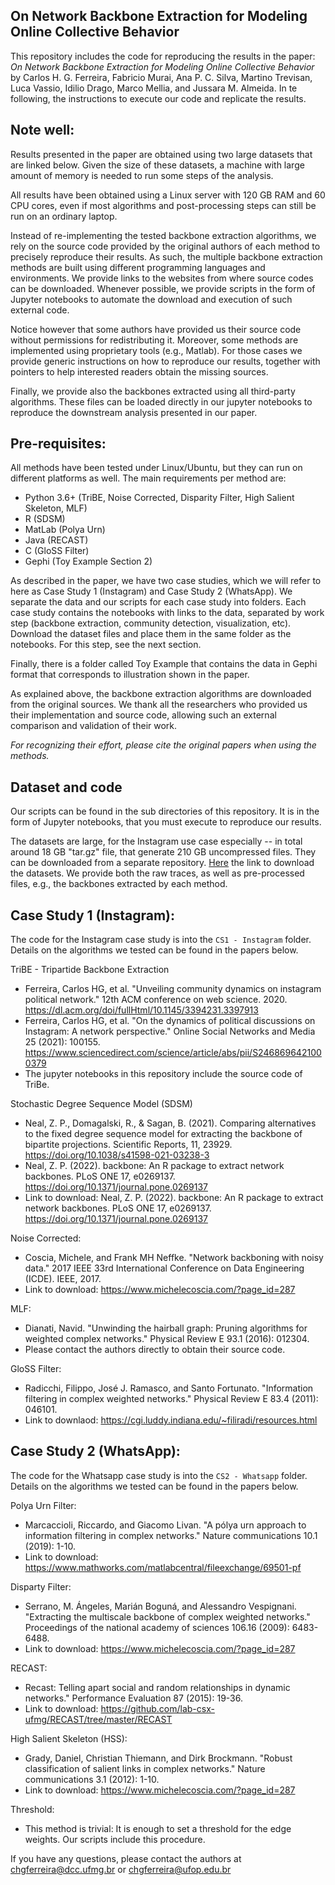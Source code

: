## On Network Backbone Extraction for Modeling Online Collective Behavior

This repository includes the code for reproducing the results in the paper: *On Network Backbone Extraction for Modeling Online Collective Behavior* by Carlos H. G. Ferreira, Fabricio Murai, Ana P. C. Silva, Martino Trevisan, Luca Vassio, Idilio Drago, Marco Mellia, and Jussara M. Almeida. In te following, the instructions to execute our code and replicate the results.

## Note well: 

Results presented in the paper are obtained using two large datasets that are linked below. Given the size of these datasets, a machine with large amount of memory is needed to run some steps of the analysis.

All results have been obtained using a Linux server with 120 GB RAM and 60 CPU cores, even if most algorithms and post-processing steps can still be run on an ordinary laptop. 

Instead of re-implementing the tested backbone extraction algorithms, we rely on the source code provided by the original authors of each method to precisely reproduce their results. As such, the multiple backbone extraction methods are built using different programming languages and environments. We provide links to the websites from where source codes can be downloaded. Whenever possible, we provide scripts in the form of Jupyter notebooks to automate the download and execution of such external code. 

Notice however that some authors have provided us their source code without permissions for redistributing it. Moreover, some methods are implemented using proprietary tools (e.g., Matlab). For those cases we provide generic instructions on how to reproduce our results, together with pointers to help interested readers obtain the missing sources. 

Finally, we provide also the backbones extracted using all third-party algorithms. These files can be loaded directly in our jupyter notebooks to reproduce the downstream analysis presented in our paper.

## Pre-requisites:

All methods have been tested under Linux/Ubuntu, but they can run on different platforms as well. The main requirements per method are:

  - Python 3.6+ (TriBE, Noise Corrected, Disparity Filter, High Salient Skeleton, MLF)
  - R (SDSM)
  - MatLab (Polya Urn)
  - Java (RECAST)
  - C (GloSS Filter)
  - Gephi (Toy Example Section 2)

As described in the paper, we have two case studies, which we will refer to here as Case Study 1 (Instagram) and Case Study 2 (WhatsApp). We separate the data and our scripts for each case study into folders. Each case study contains the notebooks with links to the data, separated by work step (backbone extraction, community detection, visualization, etc). Download the dataset files and place them in the same folder as the notebooks. For this step, see the next section.

Finally, there is a folder called Toy Example that contains the data in Gephi format that corresponds to illustration shown in the paper.

As explained above, the backbone extraction algorithms are downloaded from the original sources. We thank all the researchers who provided us their implementation and source code, allowing such an external comparison and validation of their work. 

*For recognizing their effort, please cite the original papers when using the methods.*

## Dataset and code

Our scripts can be found in the sub directories of this repository.
It is in the form of Jupyter notebooks, that you must execute to reproduce our results.

The datasets are large, for the Instagram use case especially -- in total around 18 GB "tar.gz" file, that generate 210 GB uncompressed files. They can be downloaded from a separate repository.
[Here](https://mplanestore.polito.it:5001/sharing/8MfeM2iWw) the link to download the datasets. We provide both the raw traces, as well as pre-processed files, e.g., the backbones extracted by each method.

## Case Study 1 (Instagram):

The code for the Instagram case study is into the `CS1 - Instagram` folder. Details on the algorithms we tested can be found in the papers below.

TriBE - Tripartide Backbone Extraction
  - Ferreira, Carlos HG, et al. "Unveiling community dynamics on      instagram political network." 12th ACM conference on web science. 2020. https://dl.acm.org/doi/fullHtml/10.1145/3394231.3397913
  - Ferreira, Carlos HG, et al. "On the dynamics of political discussions on Instagram: A network perspective." Online Social Networks and Media 25 (2021): 100155. https://www.sciencedirect.com/science/article/abs/pii/S2468696421000379
  - The jupyter notebooks in this repository include the source code of TriBe.

Stochastic Degree Sequence Model (SDSM)
  - Neal, Z. P., Domagalski, R., & Sagan, B. (2021). Comparing alternatives to the fixed degree sequence model for extracting the backbone of bipartite projections.  Scientific Reports, 11, 23929. https://doi.org/10.1038/s41598-021-03238-3
  - Neal, Z. P. (2022). backbone: An R package to extract network backbones. PLoS ONE 17, e0269137. https://doi.org/10.1371/journal.pone.0269137
  - Link to download: Neal, Z. P. (2022). backbone: An R package to extract network backbones. PLoS ONE 17, e0269137. https://doi.org/10.1371/journal.pone.0269137

Noise Corrected:
  - Coscia, Michele, and Frank MH Neffke. "Network backboning with noisy data." 2017 IEEE 33rd International Conference on Data Engineering (ICDE). IEEE, 2017.
  - Link to download: https://www.michelecoscia.com/?page_id=287 

MLF:  
  - Dianati, Navid. "Unwinding the hairball graph: Pruning algorithms for weighted complex networks." Physical Review E 93.1 (2016): 012304.
  - Please contact the authors directly to obtain their source code.

GloSS Filter: 
  - Radicchi, Filippo, José J. Ramasco, and Santo Fortunato. "Information filtering in complex weighted networks." Physical Review E 83.4 (2011): 046101.
  - Link to downlaod: https://cgi.luddy.indiana.edu/~filiradi/resources.html

## Case Study 2 (WhatsApp):

The code for the Whatsapp case study is into the `CS2 - Whatsapp` folder. Details on the algorithms we tested can be found in the papers below.

Polya Urn Filter:
  - Marcaccioli, Riccardo, and Giacomo Livan. "A pólya urn approach to information filtering in complex networks." Nature communications 10.1 (2019): 1-10.
  - Link to download: https://www.mathworks.com/matlabcentral/fileexchange/69501-pf

Disparty Filter:
  - Serrano, M. Ángeles, Marián Boguná, and Alessandro Vespignani. "Extracting the multiscale backbone of complex weighted networks." Proceedings of the national academy of sciences 106.16 (2009): 6483-6488.
  - Link to download: https://www.michelecoscia.com/?page_id=287

RECAST:
  - Recast: Telling apart social and random relationships in dynamic networks." Performance Evaluation 87 (2015): 19-36.
  - Link to download: https://github.com/lab-csx-ufmg/RECAST/tree/master/RECAST

High Salient Skeleton (HSS):
  - Grady, Daniel, Christian Thiemann, and Dirk Brockmann. "Robust classification of salient links in complex networks." Nature communications 3.1 (2012): 1-10.
  - Link to download: https://www.michelecoscia.com/?page_id=287

Threshold: 
  - This method is trivial: It is enough to set a threshold for the edge weights. Our scripts include this procedure.

If you have any questions, please contact the authors at chgferreira@dcc.ufmg.br or chgferreira@ufop.edu.br
